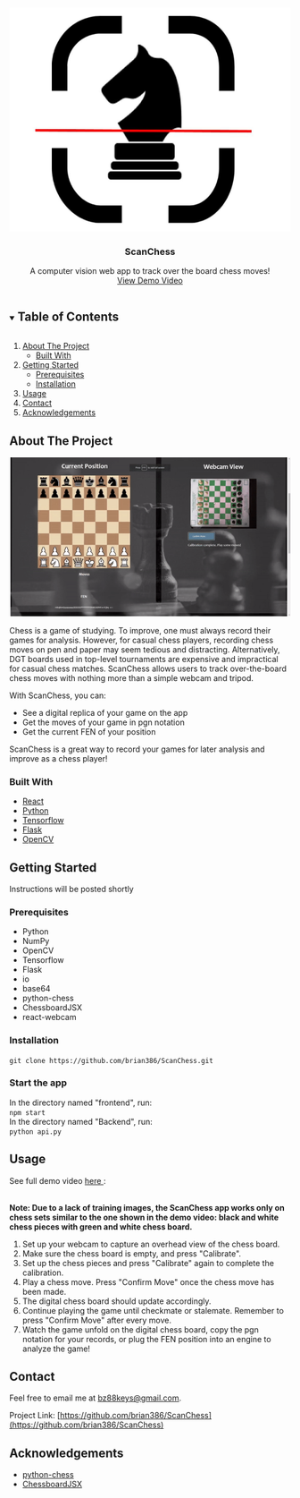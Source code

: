 
<!--
*** Thanks for checking out the Best-README-Template. If you have a suggestion
*** that would make this better, please fork the repo and create a pull request
*** or simply open an issue with the tag "enhancement".
*** Thanks again! Now go create something AMAZING! :D
***
***
***
*** To avoid retyping too much info. Do a search and replace for the following:
*** github_username, repo_name, twitter_handle, email, project_title, project_description
-->



<!-- PROJECT SHIELDS -->
<!--
*** I'm using markdown "reference style" links for readability.
*** Reference links are enclosed in brackets [ ] instead of parentheses ( ).
*** See the bottom of this document for the declaration of the reference variables
*** for contributors-url, forks-url, etc. This is an optional, concise syntax you may use.
*** https://www.markdownguide.org/basic-syntax/#reference-style-links
-->

<!-- PROJECT LOGO -->
<br />
<p align="center">
  <a href="https://github.com/github_username/repo_name">
    <img src="./ImagesForReadme/ScanChessLogo.jpg" alt="Logo" width="550" height="400">
  </a>

  <h3 align="center">ScanChess</h3>

  <p align="center">
    A computer vision web app to track over the board chess moves!
    <br />
    <a href="https://youtu.be/u9i2h12Fraw">View Demo Video</a>
  </p>
</p>



<!-- TABLE OF CONTENTS -->
<details open="open">
  <summary><h2 style="display: inline-block">Table of Contents</h2></summary>
  <ol>
    <li>
      <a href="#about-the-project">About The Project</a>
      <ul>
        <li><a href="#built-with">Built With</a></li>
      </ul>
    </li>
    <li>
      <a href="#getting-started">Getting Started</a>
      <ul>
        <li><a href="#prerequisites">Prerequisites</a></li>
        <li><a href="#installation">Installation</a></li>
      </ul>
    </li>
    <li><a href="#usage">Usage</a></li>
    <li><a href="#contact">Contact</a></li>
    <li><a href="#acknowledgements">Acknowledgements</a></li>
  </ol>
</details>



<!-- ABOUT THE PROJECT -->
## About The Project

![ScanChess demonstration gif](./ImagesForReadme/chessVisionDemo.gif)

Chess is a game of studying. To improve, one must always record their games for analysis. However, for casual chess players, recording chess moves on pen and paper may seem tedious and distracting. Alternatively, DGT boards used in top-level tournaments are expensive and impractical for casual chess matches. ScanChess allows users to track over-the-board chess moves with nothing more than a simple webcam and tripod.

With ScanChess, you can:

-  See a digital replica of your game on the app
-  Get the moves of your game in pgn notation
-  Get the current FEN of your position

ScanChess is a great way to record your games for later analysis and improve as a chess player!

### Built With

* [React](https://reactjs.org/)
* [Python](https://www.python.org/)
* [Tensorflow](https://www.tensorflow.org/)
* [Flask](https://flask.palletsprojects.com/en/2.0.x/)
* [OpenCV](https://opencv.org/)



<!-- GETTING STARTED -->
## Getting Started

Instructions will be posted shortly
### Prerequisites
* Python
* NumPy
* OpenCV
* Tensorflow
* Flask
* io
* base64
* python-chess
* ChessboardJSX
* react-webcam
### Installation

```git clone https://github.com/brian386/ScanChess.git```

### Start the app
In the directory named "frontend", run:
<br/>
```npm start```
<br/>
In the directory named "Backend", run:
<br/>
```python api.py```

<!-- USAGE EXAMPLES -->
## Usage

See full demo video <a href="https://youtu.be/u9i2h12Fraw"> here </a>: 
<br/> <br/>

<strong> Note: Due to a lack of training images, the ScanChess app works only on chess sets similar to the one shown in the demo video: black and white chess pieces with green and white chess board. </strong>

1. Set up your webcam to capture an overhead view of the chess board.
2. Make sure the chess board is empty, and press "Calibrate".
3. Set up the chess pieces and press "Calibrate" again to complete the calibration.
4. Play a chess move. Press "Confirm Move" once the chess move has been made.
5. The digital chess board should update accordingly. 
6. Continue playing the game until checkmate or stalemate. Remember to press "Confirm Move" after every move.
7. Watch the game unfold on the digital chess board, copy the pgn notation for your records, or plug the FEN position into an engine to analyze the game!


<!-- CONTACT -->
## Contact

Feel free to email me at bz88keys@gmail.com.

Project Link: [https://github.com/brian386/ScanChess](https://github.com/brian386/ScanChess)



<!-- ACKNOWLEDGEMENTS -->
## Acknowledgements

* [python-chess](https://python-chess.readthedocs.io/en/latest/)
* [ChessboardJSX](https://chessboardjsx.com/)


 

